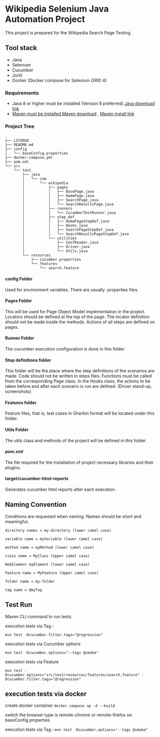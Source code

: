 <h1>Wikipedia Selenium Java Automation Project</h1>
This project is prepared for the Wikipedia Search Page Testing.
<h2>Tool stack</h2>

* Java
* Selenium
* Cucumber
* Junit
* Docker (Docker compose for Selenium GRID 4)

<h3>Requirements</h3>

* Java 8 or higher must be installed (Version 8
  preferred) <a href="https://www.oracle.com/java/technologies/downloads/#java8"> Java download link
* Maven must be installed <a href="https://maven.apache.org/download.cgi">Maven download</a>
  , <a href="https://maven.apache.org/install.html"> Maven install link</a>

<h3>Project Tree</h3>

```
.
├── LICENSE
├── README.md
├── config
│   └── baseConfig.properties
├── docker-compose.yml
├── pom.xml
└── src
    └── test
        ├── java
        │   └── com
        │       └── wikipedia
        │           ├── pages
        │           │   ├── BasePage.java
        │           │   ├── HomePage.java
        │           │   ├── SearchPage.java
        │           │   └── SearchResultsPage.java
        │           ├── runners
        │           │   └── CucumberTestRunner.java
        │           ├── step_def
        │           │   ├── HomePageStepDef.java
        │           │   ├── Hooks.java
        │           │   ├── SearchPageStepDef.java
        │           │   └── SearchResultsPageStepDef.java
        │           └── utilities
        │               ├── ConfReader.java
        │               ├── Driver.java
        │               └── Utils.java
        └── resources
            ├── cucumber.properties
            └── features
                └── search.feature
```

<h4>config Folder</h4>
Used for environment variables. There are usually .properties files.

<h4>Pages Folder</h4>
This will be used for Page Object Model implementation in the project. Locators should be defined at the top of the
page.
The locator definition should not be made inside the methods. Actions of all steps are defined on pages.

<h4>Runner Folder</h4>
The cucumber execution configuration is done in this folder.

<h4>Step definitions folder</h4>
This folder will be the place where the step definitions of the scenarios are made. Code should not be written in steps
files. Functions must be called from the corresponding Page class.
In the Hooks class, the actions to be taken before and after each scenario is run are defined. (Driver stand-up,
screenshots)

<h4>Features folder</h4>
Feature files, that is, test cases in Gherkin format will be located under this folder.

<h4>Utils Folder</h4>
The utils class and methods of the project will be defined in this folder.
<h4>pom.xml</h4>
The file required for the installation of project necessary libraries and their plugins.

<h4>target/cucumber-html-reports</h4>
Generates cucumber html reports after each execution.

<h2>Naming Convention</h2>

Conditions are requested when naming. Names should be short and meaningful.

``directory names = my-directory (lower camel case)``

``variable name = myVariable (lower camel case)``

``method name = myMethod (lower camel case)``

``class name = MyClass (Upper camel case)``

``WebElement myElement (lower camel case)``

``Feature name = MyFeature (Upper camel case)``

``folder name = my-folder``

``tag name = @myTag``



<h2> Test Run </h2>

Maven CLI command to run tests.

execution tests via Tag :

``
mvn test -Dcucumber.filter.tags="@regression"
``

execution tests via Cucumber options

``
mvn test -Dcucumber.options="--tags @smoke"
``

execution tests via Feature

``
mvn test -Dcucumber.options="src/test/resources/features/search.feature" -Dcucumber.filter.tags="@regression"
``

<h2> execution tests via docker </h2>

create docker container
``
docker compose up -d --build
``

switch the browser type is remote-chrome or remote-firefox on baseConfig.properties

execution tests via Tag :
``
mvn test -Dcucumber.options="--tags @smoke"
``